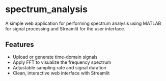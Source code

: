 # spectrum_analysis
A simple web application for performing spectrum analysis using MATLAB for signal processing and Streamlit for the user interface.

## Features
- Upload or generate time-domain signals
- Apply FFT to visualize the frequency spectrum
- Adjustable sampling rate and signal duration
- Clean, interactive web interface with Streamlit


